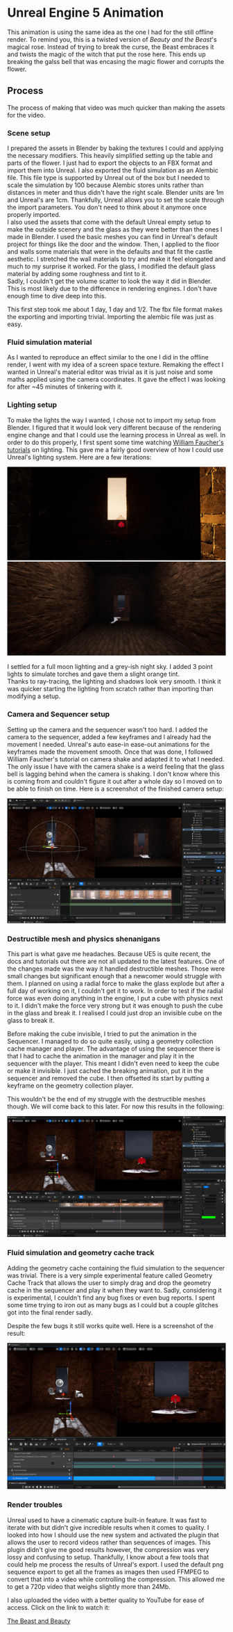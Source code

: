 # Unreal Engine 5 Animation

This animation is using the same idea as the one I had for the still offline render. To remind you, this is a twisted version of *Beauty and the Beast*'s magical rose. Instead of trying to break the curse, the Beast embraces it and twists the magic of the witch that put the rose here. This ends up breaking the galss bell that was encasing the magic flower and corrupts the flower.

## Process

The process of making that video was much quicker than making the assets for the video.

### **Scene setup**

I prepared the assets in Blender by baking the textures I could and applying the necessary modifiers. This heavily simplified setting up the table and parts of the flower. I just had to export the objects to an FBX format and import them into Unreal. I also exported the fluid simulation as an Alembic file. This file type is supported by Unreal out of the box but I needed to scale the simulation by 100 because Alembic stores units rather than distances in meter and thus didn't have the right scale. Blender units are 1m and Unreal's are 1cm. Thankfully, Unreal allows you to set the scale through the import parameters. You don't need to think about it anymore once properly imported.  
I also used the assets that come with the default Unreal empty setup to make the outside scenery and the glass as they were better than the ones I made in Blender. I used the basic meshes you can find in Unreal's default project for things like the door and the window. Then, I applied to the floor and walls some materials that were in the defaults and that fit the castle aesthetic. I stretched the wall materials to try and make it feel elongated and much to my surprise it worked. For the glass, I modified the default glass material by adding some roughness and tint to it.  
Sadly, I couldn't get the volume scatter to look the way it did in Blender. This is most likely due to the difference in rendering engines. I don't have enough time to dive deep into this.

This first step took me about 1 day, 1 day and 1/2. The fbx file format makes the exporting and importing trivial. Importing the alembic file was just as easy.

### **Fluid simulation material**

As I wanted to reproduce an effect similar to the one I did in the offline render, I went with my idea of a screen space texture. Remaking the effect I wanted in Unreal's material editor was trivial as it is just noise and some maths applied using the camera coordinates. It gave the effect I was looking for after ~45 minutes of tinkering with it.

### **Lighting setup**

To make the lights the way I wanted, I chose not to import my setup from Blender. I figured that it would look very different because of the rendering engine change and that I could use the learning process in Unreal as well. In order to do this properly, I first spent some time watching [William Faucher's tutorials](https://www.youtube.com/watch?v=fSbBsXbjxPo) on lighting. This gave me a fairly good overview of how I could use Unreal's lighting system. Here are a few iterations:

![Sunset lighting](./ProcessPics/01-first-lighting-test.png)  
![Night lighting and torches](./ProcessPics/02-lighting-setup.png)

I settled for a full moon lighting and a grey-ish night sky. I added 3 point lights to simulate torches and gave them a slight orange tint.  
Thanks to ray-tracing, the lighting and shadows look very smooth. I think it was quicker starting the lighting from scratch rather than importing than modifying a setup.

### **Camera and Sequencer setup**

Setting up the camera and the sequencer wasn't too hard. I added the camera to the sequencer, added a few keyframes and I already had the movement I needed. Unreal's auto ease-in ease-out animations for the keyframes made the movement smooth. Once that was done, I followed William Faucher's tutorial on camera shake and adapted it to what I needed. The only issue I have with the camera shake is a weird feeling that the glass bell is lagging behind when the camera is shaking. I don't know where this is coming from and couldn't figure it out after a whole day so I moved on to be able to finish on time. Here is a screenshot of the finished camera setup:

![Camera setup](./ProcessPics/03-camera-movement.png)

### **Destructible mesh and physics shenanigans**

This part is what gave me headaches. Because UE5 is quite recent, the docs and tutorials out there are not all updated to the latest features. One of the changes made was the way it handled destructible meshes. Those were small changes but significant enough that a newcomer would struggle with them. I planned on using a radial force to make the glass explode but after a full day of working on it, I couldn't get it to work. In order to test if the radial force was even doing anything in the engine, I put a cube with physics next to it. I didn't make the force very strong but it was enough to push the cube in the glass and break it. I realised I could just drop an invisible cube on the glass to break it.  

Before making the cube invisible, I tried to put the animation in the Sequencer. I managed to do so quite easily, using a geometry collection cache manager and player. The advantage of using the sequencer there is that I had to cache the animation in the manager and play it in the sequencer with the player. This meant I didn't even need to keep the cube or make it invisible. I just cached the breaking animation, put it in the sequencer and removed the cube. I then offsetted its start by putting a keyframe on the geometry collection player.

This wouldn't be the end of my struggle with the destructible meshes though. We will come back to this later. For now this results in the following:

![Destroyed glass bell](./ProcessPics/04-bell-destruction.png)

### **Fluid simulation and geometry cache track**

Adding the geometry cache containing the fluid simulation to the sequencer was trivial. There is a very simple experimental feature called Geometry Cache Track that allows the user to simply drag and drop the geometry cache in the sequencer and play it when they want to. Sadly, considering it is experimental, I couldn't find any bug fixes or even bug reports. I spent some time trying to iron out as many bugs as I could but a couple glitches got into the final render sadly.

Despite the few bugs it still works quite well. Here is a screenshot of the result:

![Fluid simulation](./ProcessPics/05-physics-simulation.png)

### **Render troubles**

Unreal used to have a cinematic capture built-in feature. It was fast to iterate with but didn't give incredible results when it comes to quality. I looked into how I should use the new system and activated the plugin that allows the user to record videos rather than sequences of images. This plugin didn't give me good results however, the compression was very lossy and confusing to setup. Thankfully, I know about a few tools that could help me process the results of Unreal's export. I used the default png sequence export to get all the frames as images then used FFMPEG to convert that into a video while controlling the compression. This allowed me to get a 720p video that weighs slightly more than 24Mb.

I also uploaded the video with a better quality to YouTube for ease of access. Click on the link to watch it:

[The Beast and Beauty](https://www.youtube.com/watch?v=VID)
